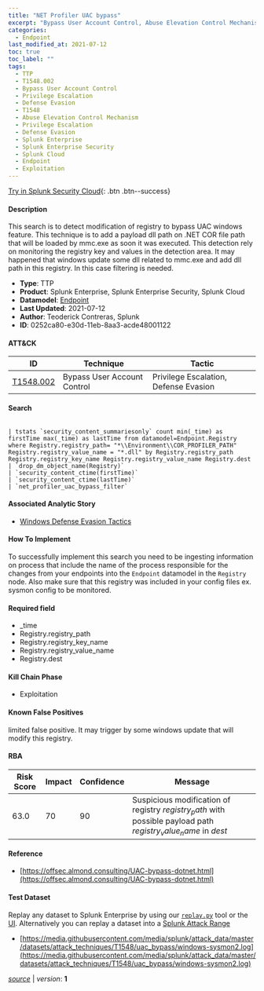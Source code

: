 ```yaml
---
title: "NET Profiler UAC bypass"
excerpt: "Bypass User Account Control, Abuse Elevation Control Mechanism"
categories:
  - Endpoint
last_modified_at: 2021-07-12
toc: true
toc_label: ""
tags:
  - TTP
  - T1548.002
  - Bypass User Account Control
  - Privilege Escalation
  - Defense Evasion
  - T1548
  - Abuse Elevation Control Mechanism
  - Privilege Escalation
  - Defense Evasion
  - Splunk Enterprise
  - Splunk Enterprise Security
  - Splunk Cloud
  - Endpoint
  - Exploitation
---
```




[Try in Splunk Security Cloud](https://www.splunk.com/en_us/cyber-security.html){: .btn .btn--success}

#### Description

This search is to detect modification of registry to bypass UAC windows feature. This technique is to add a payload dll path on .NET COR file path that will be loaded by mmc.exe as soon it was executed. This detection rely on monitoring the registry key and values in the detection area. It may happened that windows update some dll related to mmc.exe and add dll path in this registry. In this case filtering is needed.

- **Type**: TTP
- **Product**: Splunk Enterprise, Splunk Enterprise Security, Splunk Cloud
- **Datamodel**: [Endpoint](https://docs.splunk.com/Documentation/CIM/latest/User/Endpoint)
- **Last Updated**: 2021-07-12
- **Author**: Teoderick Contreras, Splunk
- **ID**: 0252ca80-e30d-11eb-8aa3-acde48001122


#### ATT&CK

| ID          | Technique   | Tactic         |
| ----------- | ----------- | -------------- |
| [T1548.002](https://attack.mitre.org/techniques/T1548/002/) | Bypass User Account Control | Privilege Escalation, Defense Evasion || [T1548](https://attack.mitre.org/techniques/T1548/) | Abuse Elevation Control Mechanism | Privilege Escalation, Defense Evasion |



#### Search

```

| tstats `security_content_summariesonly` count min(_time) as firstTime max(_time) as lastTime from datamodel=Endpoint.Registry where Registry.registry_path= "*\\Environment\\COR_PROFILER_PATH" Registry.registry_value_name = "*.dll" by Registry.registry_path Registry.registry_key_name Registry.registry_value_name Registry.dest 
| `drop_dm_object_name(Registry)` 
| `security_content_ctime(firstTime)` 
| `security_content_ctime(lastTime)` 
| `net_profiler_uac_bypass_filter`
```

#### Associated Analytic Story
* [Windows Defense Evasion Tactics](/stories/windows_defense_evasion_tactics)


#### How To Implement
To successfully implement this search you need to be ingesting information on process that include the name of the process responsible for the changes from your endpoints into the `Endpoint` datamodel in the `Registry` node. Also make sure that this registry was included in your config files ex. sysmon config to be monitored.

#### Required field
* _time
* Registry.registry_path
* Registry.registry_key_name
* Registry.registry_value_name
* Registry.dest


#### Kill Chain Phase
* Exploitation


#### Known False Positives
limited false positive. It may trigger by some windows update that will modify this registry.


#### RBA

| Risk Score  | Impact      | Confidence   | Message      |
| ----------- | ----------- |--------------|--------------|
| 63.0 | 70 | 90 | Suspicious modification of registry $registry_path$ with possible payload path $registry_value_name$ in $dest$ |





#### Reference

* [https://offsec.almond.consulting/UAC-bypass-dotnet.html](https://offsec.almond.consulting/UAC-bypass-dotnet.html)



#### Test Dataset
Replay any dataset to Splunk Enterprise by using our [`replay.py`](https://github.com/splunk/attack_data#using-replaypy) tool or the [UI](https://github.com/splunk/attack_data#using-ui).
Alternatively you can replay a dataset into a [Splunk Attack Range](https://github.com/splunk/attack_range#replay-dumps-into-attack-range-splunk-server)

* [https://media.githubusercontent.com/media/splunk/attack_data/master/datasets/attack_techniques/T1548/uac_bypass/windows-sysmon2.log](https://media.githubusercontent.com/media/splunk/attack_data/master/datasets/attack_techniques/T1548/uac_bypass/windows-sysmon2.log)



[*source*](https://github.com/splunk/security_content/tree/develop/detections/endpoint/net_profiler_uac_bypass.yml) \| *version*: **1**